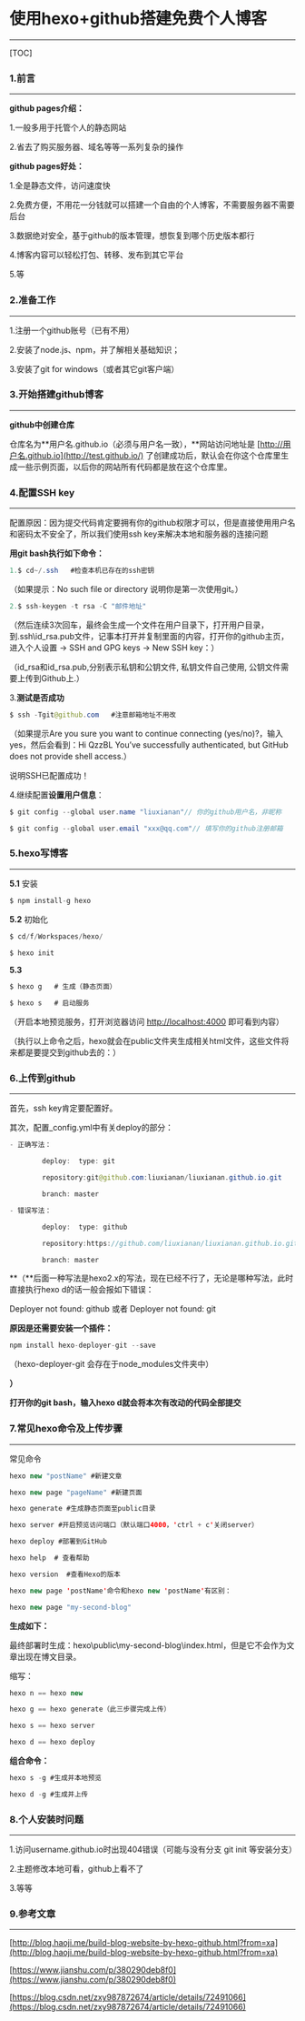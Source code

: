 # 使用hexo+github搭建免费个人博客

---



[TOC]

### 1.前言 

------

**github pages介绍：**

1.一般多用于托管个人的静态网站

2.省去了购买服务器、域名等等一系列复杂的操作

**github pages好处：**

1.全是静态文件，访问速度快

2.免费方便，不用花一分钱就可以搭建一个自由的个人博客，不需要服务器不需要后台

3.数据绝对安全，基于github的版本管理，想恢复到哪个历史版本都行

4.博客内容可以轻松打包、转移、发布到其它平台

5.等



### 2.准备工作

------

1.注册一个github账号（已有不用）

2.安装了node.js、npm，并了解相关基础知识；

3.安装了git for windows（或者其它git客户端）



### 3.开始搭建github博客

------

**github中创建仓库**

仓库名为**用户名.github.io（必须与用户名一致），**网站访问地址是 [http://用户名.github.io](http://test.github.io/) 了创建成功后，默认会在你这个仓库里生成一些示例页面，以后你的网站所有代码都是放在这个仓库里。



### 4.配置SSH key

------

配置原因：因为提交代码肯定要拥有你的github权限才可以，但是直接使用用户名和密码太不安全了，所以我们使用ssh key来解决本地和服务器的连接问题

**用git bash执行如下命令：**

```java
1.$ cd~/.ssh   #检查本机已存在的ssh密钥 
```

（如果提示：No such file or directory 说明你是第一次使用git。）

```java
2.$ ssh-keygen -t rsa -C "邮件地址"
```

（然后连续3次回车，最终会生成一个文件在用户目录下，打开用户目录，到.ssh\id_rsa.pub文件，记事本打开并复制里面的内容，打开你的github主页，进入个人设置 -> SSH and GPG keys -> New SSH key：）

（id_rsa和id_rsa.pub,分别表示私钥和公钥文件, 私钥文件自己使用, 公钥文件需要上传到Github上.）

3.**测试是否成功**

```java
$ ssh -Tgit@github.com   #注意邮箱地址不用改
```

（如果提示Are you sure you want to continue connecting (yes/no)?，输入yes，然后会看到：Hi QzzBL You’ve successfully authenticated, but GitHub does not provide shell access.）

说明SSH已配置成功！

4.继续配置**设置用户信息**：

```java
$ git config --global user.name "liuxianan"// 你的github用户名，非昵称
```

```java
$ git config --global user.email "xxx@qq.com"// 填写你的github注册邮箱
```



### 5.hexo写博客

------

**5.1** 安装

```java
$ npm install-g hexo
```

**5.2** 初始化

```java
$ cd/f/Workspaces/hexo/

$ hexo init

```

**5.3**

```java
$ hexo g   # 生成（静态页面）
```

```java
$ hexo s   # 启动服务
```

（开启本地预览服务，打开浏览器访问 [http://localhost:4000](http://localhost:4000/) 即可看到内容）

（执行以上命令之后，hexo就会在public文件夹生成相关html文件，这些文件将来都是要提交到github去的：）



### 6.上传到github

------

首先，ssh key肯定要配置好。

其次，配置_config.yml中有关deploy的部分：

```java
- 正确写法：

        deploy:  type: git  

        repository:git@github.com:liuxianan/liuxianan.github.io.git  

        branch: master

- 错误写法：

        deploy:  type: github  

        repository:https://github.com/liuxianan/liuxianan.github.io.git

        branch: master

```

**（**后面一种写法是hexo2.x的写法，现在已经不行了，无论是哪种写法，此时直接执行hexo d的话一般会报如下错误：

Deployer not found: github 或者 Deployer not found: git

**原因是还需要安装一个插件：**

```java
npm install hexo-deployer-git --save   
```

（hexo-deployer-git 会存在于node_modules文件夹中）

**）**

**打开你的git bash，输入hexo d就会将本次有改动的代码全部提交**



### 7.常见hexo命令及上传步骤

------

常见命令

```java
hexo new "postName" #新建文章

hexo new page "pageName" #新建页面

hexo generate #生成静态页面至public目录

hexo server #开启预览访问端口（默认端口4000，'ctrl + c'关闭server）

hexo deploy #部署到GitHub

hexo help  # 查看帮助

hexo version  #查看Hexo的版本

hexo new page 'postName'命令和hexo new 'postName'有区别：

hexo new page "my-second-blog"

```

**生成如下：**

最终部署时生成：hexo\public\my-second-blog\index.html，但是它不会作为文章出现在博文目录。

缩写：

```java
hexo n == hexo new

hexo g == hexo generate（此三步骤完成上传）

hexo s == hexo server

hexo d == hexo deploy

```

**组合命令：**

```java
hexo s -g #生成并本地预览

hexo d -g #生成并上传

```



### 8.个人安装时问题

------

1.访问username.github.io时出现404错误（可能与没有分支 git init 等安装分支）

2.主题修改本地可看，github上看不了

3.等等



### 9.参考文章

------

[http://blog.haoji.me/build-blog-website-by-hexo-github.html?from=xa](http://blog.haoji.me/build-blog-website-by-hexo-github.html?from=xa)

[https://www.jianshu.com/p/380290deb8f0](https://www.jianshu.com/p/380290deb8f0)

[https://blog.csdn.net/zxy987872674/article/details/72491066](https://blog.csdn.net/zxy987872674/article/details/72491066)

 